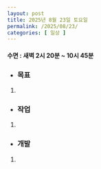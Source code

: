 ```yaml
---
layout: post
title: 2025년 8월 23일 토요일
permalink: /2025/08/23/
categories: [ 일상 ]
---
```

#### 수면 : 새벽 2시 20분 ~ 10시 45분
* ### 목표
1. 

* ### 작업
1. 

* ### 개발
1. 
